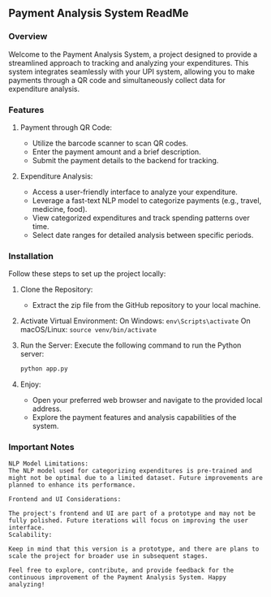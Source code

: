 ## Payment Analysis System ReadMe

### Overview
Welcome to the Payment Analysis System, a project designed to provide a streamlined approach to tracking and analyzing your expenditures. This system integrates seamlessly with your UPI system, allowing you to make payments through a QR code and simultaneously collect data for expenditure analysis.

### Features
1. Payment through QR Code:
    - Utilize the barcode scanner to scan QR codes.
    - Enter the payment amount and a brief description.
    - Submit the payment details to the backend for tracking.

2. Expenditure Analysis:
    - Access a user-friendly interface to analyze your expenditure.
    - Leverage a fast-text NLP model to categorize payments (e.g., travel, medicine, food).
    - View categorized expenditures and track spending patterns over time.
    - Select date ranges for detailed analysis between specific periods.

### Installation

Follow these steps to set up the project locally:
1. Clone the Repository:
    - Extract the zip file from the GitHub repository to your local machine.

2. Activate Virtual Environment:
    On Windows: `env\Scripts\activate`
    On macOS/Linux: `source venv/bin/activate`

3. Run the Server:
    Execute the following command to run the Python server:
    ```bash
    python app.py
    ```
4. Enjoy:
    - Open your preferred web browser and navigate to the provided local address.
    - Explore the payment features and analysis capabilities of the system.

### Important Notes

    NLP Model Limitations:
    The NLP model used for categorizing expenditures is pre-trained and might not be optimal due to a limited dataset. Future improvements are planned to enhance its performance.

    Frontend and UI Considerations:

    The project's frontend and UI are part of a prototype and may not be fully polished. Future iterations will focus on improving the user interface.
    Scalability:

    Keep in mind that this version is a prototype, and there are plans to scale the project for broader use in subsequent stages.
    
    Feel free to explore, contribute, and provide feedback for the continuous improvement of the Payment Analysis System. Happy analyzing!

